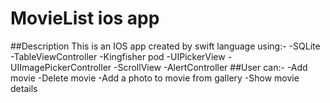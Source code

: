 # MovieList ios app
##Description
This is an IOS app created by swift language
using:-
-SQLite
-TableViewController
-Kingfisher pod
-UIPickerView
-UIImagePickerController
-ScrollView
-AlertController
##User can:-
-Add movie 
-Delete movie
-Add a photo to movie from gallery
-Show movie details
